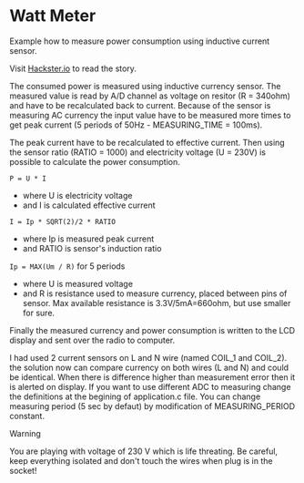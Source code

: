 # Watt Meter

Example how to measure power consumption using inductive current sensor.

Visit [Hackster.io](https://www.hackster.io/matejus/wattmetter-with-bigclown-a0ec12) to read the story.

The consumed power is measured using inductive currency sensor. The measured value is read by A/D channel as voltage on resitor (R = 340ohm) and have to be recalculated back to current. Because of the sensor is measuring AC currency the input value have to be measured more times to get peak current (5 periods of 50Hz - MEASURING_TIME = 100ms).

The peak current have to be recalculated to effective current. Then using the sensor ratio (RATIO = 1000) and electricity voltage (U = 230V) is possible to calculate the power consumption.

`P = U * I`

- where U is electricity voltage
- and I is calculated effective current

`I = Ip * SQRT(2)/2 * RATIO`

- where Ip is measured peak current
- and RATIO is sensor's induction ratio

`Ip = MAX(Um / R)` for 5 periods

- where U is measured voltage
- and R is resistance used to measure currency, placed between pins of sensor. Max available resistance is 3.3V/5mA=660ohm, but use smaller for sure.

Finally the measured currency and power consumption is written to the LCD display and sent over the radio to computer.

I had used 2 current sensors on L and N wire (named COIL_1 and COIL_2). the solution now can compare currency on both wires (L and N) and could be identical. When there is difference higher than measurement error then it is alerted on display.
If you want to use different ADC to measuring change the definitions at the begining of application.c file. You can change measuring period (5 sec by defaut) by modification of MEASURING_PERIOD constant.

> [!WARNING]
> You are playing with voltage of 230 V which is life threating. Be careful, keep everything isolated and don't touch the wires when plug is in the socket!
